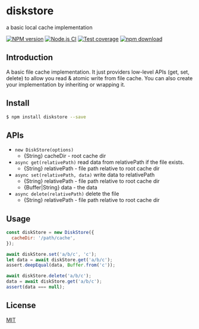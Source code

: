 # diskstore
a basic local cache implementation

[![NPM version][npm-image]][npm-url]
[![Node.js CI](https://github.com/node-modules/diskstore/actions/workflows/nodejs.yml/badge.svg)](https://github.com/node-modules/diskstore/actions/workflows/nodejs.yml)
[![Test coverage][codecov-image]][codecov-url]
[![npm download][download-image]][download-url]

[npm-image]: https://img.shields.io/npm/v/diskstore.svg?style=flat-square
[npm-url]: https://npmjs.org/package/diskstore
[codecov-image]: https://codecov.io/gh/node-modules/diskstore/branch/master/graph/badge.svg
[codecov-url]: https://codecov.io/gh/node-modules/diskstore
[download-image]: https://img.shields.io/npm/dm/diskstore.svg?style=flat-square
[download-url]: https://npmjs.org/package/diskstore

## Introduction

A basic file cache implementation. It just providers low-level APIs (get, set, delete) to allow you read & atomic write from file cache.  You can also create your implementation by inheriting or wrapping it.

## Install

```bash
$ npm install diskstore --save
```

## APIs

- `new DiskStore(options)`
  - {String} cacheDir - root cache dir
- `async get(relativePath)` read data from relativePath if the file exists.
  - {String} relativePath - file path relative to root cache dir
- `async set(relativePath, data)` write data to relativePath
  - {String} relativePath - file path relative to root cache dir
  - {Buffer|String} data - the data
- `async delete(relativePath)` delete the file
  - {String} relativePath - file path relative to root cache dir

## Usage

```js
const diskStore = new DiskStore({
  cacheDir: '/path/cache',
});

await diskStore.set('a/b/c', 'c');
let data = await diskStore.get('a/b/c');
assert.deepEqual(data, Buffer.from('c'));

await diskStore.delete('a/b/c');
data = await diskStore.get('a/b/c');
assert(data === null);
```

## License

[MIT](LICENSE)
